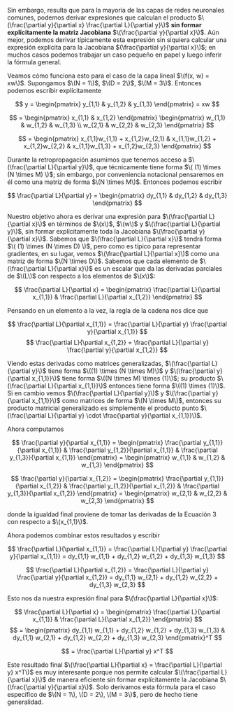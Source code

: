 Sin embargo, resulta que para la mayoría de las capas de redes neuronales comunes, podemos derivar expresiones que calculan el producto $\(\frac{\partial y}{\partial x} \frac{\partial L}{\partial y}\)$ **sin formar explícitamente la matriz Jacobiana** $\(\frac{\partial y}{\partial x}\)$. Aún mejor, podemos derivar típicamente esta expresión sin siquiera calcular una expresión explícita para la Jacobiana $(\frac{\partial y}{\partial x}\)$; en muchos casos podemos trabajar un caso pequeño en papel y luego inferir la fórmula general.

Veamos cómo funciona esto para el caso de la capa lineal $\(f(x, w) = xw\)$. Supongamos $\(N = 1\)$, $\(D = 2\)$, $\(M = 3\)$. Entonces podemos escribir explícitamente

$$
y = \begin{pmatrix} y_{1,1} & y_{1,2} & y_{1,3} \end{pmatrix} = xw
$$

$$
= \begin{pmatrix} x_{1,1} & x_{1,2} \end{pmatrix} \begin{pmatrix} w_{1,1} & w_{1,2} & w_{1,3} \\ w_{2,1} & w_{2,2} & w_{2,3} \end{pmatrix}
$$

$$
= \begin{pmatrix} x_{1,1}w_{1,1} + x_{1,2}w_{2,1} & x_{1,1}w_{1,2} + x_{1,2}w_{2,2} & x_{1,1}w_{1,3} + x_{1,2}w_{2,3} \end{pmatrix}
$$

Durante la retropropagación asumimos que tenemos acceso a $\(\frac{\partial L}{\partial y}\)$, que técnicamente tiene forma $\( (1) \times (N \times M) \)$; sin embargo, por conveniencia notacional pensaremos en él como una matriz de forma $\(N \times M\)$. Entonces podemos escribir

$$
\frac{\partial L}{\partial y} = \begin{pmatrix} dy_{1,1} & dy_{1,2} & dy_{1,3} \end{pmatrix}
$$

Nuestro objetivo ahora es derivar una expresión para $\(\frac{\partial L}{\partial x}\)$ en términos de $\(x\)$, $\(w\)$ y $\(\frac{\partial L}{\partial y}\)$, sin formar explícitamente toda la Jacobiana $\(\frac{\partial y}{\partial x}\)$. Sabemos que $\(\frac{\partial L}{\partial x}\)$ tendrá forma $\( (1) \times (N \times D) \)$, pero como es típico para representar gradientes, en su lugar, vemos $\(\frac{\partial L}{\partial x}\)$ como una matriz de forma $\(N \times D\)$. Sabemos que cada elemento de $\(\frac{\partial L}{\partial x}\)$ es un escalar que da las derivadas parciales de $\(L\)$ con respecto a los elementos de $\(x\)$:

$$
\frac{\partial L}{\partial x} = \begin{pmatrix} \frac{\partial L}{\partial x_{1,1}} & \frac{\partial L}{\partial x_{1,2}} \end{pmatrix}
$$

Pensando en un elemento a la vez, la regla de la cadena nos dice que

$$
\frac{\partial L}{\partial x_{1,1}} = \frac{\partial L}{\partial y} \frac{\partial y}{\partial x_{1,1}}
$$
$$
\frac{\partial L}{\partial x_{1,2}} = \frac{\partial L}{\partial y} \frac{\partial y}{\partial x_{1,2}}
$$

Viendo estas derivadas como matrices generalizadas, $\(\frac{\partial L}{\partial y}\)$ tiene forma $\((1) \times (N \times M)\)$ y $\(\frac{\partial y}{\partial x_{1,1}}\)$ tiene forma $\((N \times M) \times (1)\)$; su producto $\(\frac{\partial L}{\partial x_{1,1}}\)$ entonces tiene forma $\((1) \times (1)\)$. Si en cambio vemos $\(\frac{\partial L}{\partial y}\)$ y $\(\frac{\partial y}{\partial x_{1,1}}\)$ como matrices de forma $\(N \times M\)$, entonces su producto matricial generalizado es simplemente el producto punto $\(\frac{\partial L}{\partial y} \cdot \frac{\partial y}{\partial x_{1,1}}\)$.

Ahora computamos

$$
\frac{\partial y}{\partial x_{1,1}} = \begin{pmatrix} \frac{\partial y_{1,1}}{\partial x_{1,1}} & \frac{\partial y_{1,2}}{\partial x_{1,1}} & \frac{\partial y_{1,3}}{\partial x_{1,1}} \end{pmatrix} = \begin{pmatrix} w_{1,1} & w_{1,2} & w_{1,3} \end{pmatrix}
$$

$$
\frac{\partial y}{\partial x_{1,2}} = \begin{pmatrix} \frac{\partial y_{1,1}}{\partial x_{1,2}} & \frac{\partial y_{1,2}}{\partial x_{1,2}} & \frac{\partial y_{1,3}}{\partial x_{1,2}} \end{pmatrix} = \begin{pmatrix} w_{2,1} & w_{2,2} & w_{2,3} \end{pmatrix}
$$

donde la igualdad final proviene de tomar las derivadas de la Ecuación 3 con respecto a $\(x_{1,1}\)$.

Ahora podemos combinar estos resultados y escribir

$$
\frac{\partial L}{\partial x_{1,1}} = \frac{\partial L}{\partial y} \frac{\partial y}{\partial x_{1,1}} = dy_{1,1} w_{1,1} + dy_{1,2} w_{1,2} + dy_{1,3} w_{1,3}
$$

$$
\frac{\partial L}{\partial x_{1,2}} = \frac{\partial L}{\partial y} \frac{\partial y}{\partial x_{1,2}} = dy_{1,1} w_{2,1} + dy_{1,2} w_{2,2} + dy_{1,3} w_{2,3}
$$

Esto nos da nuestra expresión final para $\(\frac{\partial L}{\partial x}\)$:

$$
\frac{\partial L}{\partial x} = \begin{pmatrix} \frac{\partial L}{\partial x_{1,1}} & \frac{\partial L}{\partial x_{1,2}} \end{pmatrix}
$$
$$
= \begin{pmatrix} dy_{1,1} w_{1,1} + dy_{1,2} w_{1,2} + dy_{1,3} w_{1,3} & dy_{1,1} w_{2,1} + dy_{1,2} w_{2,2} + dy_{1,3} w_{2,3} \end{pmatrix}^T
$$

$$
= \frac{\partial L}{\partial y} x^T
$$

Este resultado final $\(\frac{\partial L}{\partial x} = \frac{\partial L}{\partial y} x^T\)$ es muy interesante porque nos permite calcular $\(\frac{\partial L}{\partial x}\)$ de manera eficiente sin formar explícitamente la Jacobiana $\(\frac{\partial y}{\partial x}\)$. Solo derivamos esta fórmula para el caso específico de $\(N = 1\), \(D = 2\), \(M = 3\)$, pero de hecho tiene generalidad.
